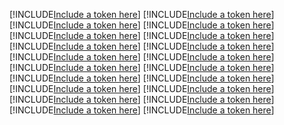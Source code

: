 [!INCLUDE[Include a token here](refs1528943826375/r1.md)]
[!INCLUDE[Include a token here](refs1528943826375/r2.md)]
[!INCLUDE[Include a token here](refs1528943826375/r3.md)]
[!INCLUDE[Include a token here](refs1528943826375/r4.md)]
[!INCLUDE[Include a token here](refs1528943826375/r5.md)]
[!INCLUDE[Include a token here](refs1528943826375/r6.md)]
[!INCLUDE[Include a token here](refs1528943826375/r7.md)]
[!INCLUDE[Include a token here](refs1528943826375/r8.md)]
[!INCLUDE[Include a token here](refs1528943826375/r9.md)]
[!INCLUDE[Include a token here](refs1528943826375/r10.md)]
[!INCLUDE[Include a token here](refs1528943826375/r11.md)]
[!INCLUDE[Include a token here](refs1528943826375/r12.md)]
[!INCLUDE[Include a token here](refs1528943826375/r13.md)]
[!INCLUDE[Include a token here](refs1528943826375/r14.md)]
[!INCLUDE[Include a token here](refs1528943826375/r15.md)]
[!INCLUDE[Include a token here](refs1528943826375/r16.md)]
[!INCLUDE[Include a token here](refs1528943826375/r17.md)]
[!INCLUDE[Include a token here](refs1528943826375/r18.md)]
[!INCLUDE[Include a token here](refs1528943826375/r19.md)]
[!INCLUDE[Include a token here](refs1528943826375/r20.md)]